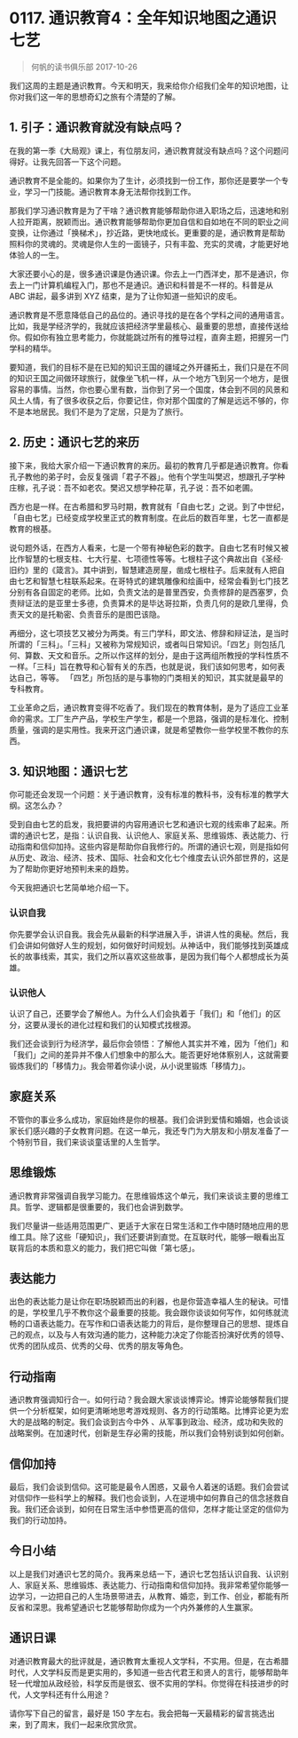 # 0117. 通识教育4：全年知识地图之通识七艺
> 何帆的读书俱乐部
2017-10-26

我们这周的主题是通识教育。今天和明天，我来给你介绍我们全年的知识地图，让你对我们这一年的思想奇幻之旅有个清楚的了解。

## 1. 引子：通识教育就没有缺点吗？
在我的第一季《大局观》课上，有位朋友问，通识教育就没有缺点吗？这个问题问得好。让我先回答一下这个问题。

通识教育不是全能的。如果你为了生计，必须找到一份工作，那你还是要学一个专业，学习一门技能。通识教育本身无法帮你找到工作。

那我们学习通识教育是为了干啥？通识教育能够帮助你进入职场之后，迅速地和别人拉开距离，脱颖而出。通识教育能够帮助你更加自信和自如地在不同的职业之间变换，让你通过「换梯术」，抄近路，更快地成长。更重要的是，通识教育是帮助照料你的灵魂的。灵魂是你人生的一面镜子，只有丰盈、充实的灵魂，才能更好地体验人的一生。

大家还要小心的是，很多通识课是伪通识课。你去上一门西洋史，那不是通识，你去上一门计算机编程入门，那也不是通识。通识和科普是不一样的。科普是从 ABC 讲起，最多讲到 XYZ 结束，是为了让你知道一些知识的皮毛。

通识教育是不愿意降低自己的品位的。通识寻找的是在各个学科之间的通用语言。比如，我是学经济学的，我就应该把经济学里最核心、最重要的思想，直接传送给你。假如你有独立思考能力，你就能跳过所有的推导过程，直奔主题，把握另一门学科的精华。

要知道，我们的目标不是在已知的知识王国的疆域之外开疆拓土，我们只是在不同的知识王国之间做环球旅行，就像坐飞机一样，从一个地方飞到另一个地方，是很容易的事情。当然，你也要心里有数，当你到了另一个国度，体会到不同的风景和风土人情，有了很多收获之后，你要记住，你对那个国度的了解是远远不够的，你不是本地居民。我们不是为了定居，只是为了旅行。

## 2. 历史：通识七艺的来历
接下来，我给大家介绍一下通识教育的来历。最初的教育几乎都是通识教育。你看孔子教他的弟子时，会反复强调「君子不器」。他有个学生叫樊迟，想跟孔子学种庄稼，孔子说：吾不如老农。樊迟又想学种花草，孔子说：吾不如老圃。

西方也是一样。在古希腊和罗马时期，教育就有「自由七艺」之说。到了中世纪，「自由七艺」已经变成学校里正式的教育制度。在此后的数百年里，七艺一直都是教育的根基。

说句题外话，在西方人看来，七是一个带有神秘色彩的数字。自由七艺有时候又被比作智慧的七根支柱、七大行星、七项德性等等。七根柱子这个典故出自《圣经·旧约》里的《箴言》。其中讲到，智慧建造房屋，凿成七根柱子。后来就有人把自由七艺和智慧七柱联系起来。在哥特式的建筑雕像和绘画中，经常会看到七门技艺分别有各自固定的老师。比如，负责文法的是普里西安，负责修辞的是西塞罗，负责辩证法的是亚里士多德，负责算术的是毕达哥拉斯，负责几何的是欧几里得，负责天文的是托勒密、负责音乐的是图巴该隐。

再细分，这七项技艺又被分为两类。有三门学科，即文法、修辞和辩证法，是当时所谓的「三科」。「三科」又被称为常规知识，或者叫日常知识。「四艺」则包括几何、算数、天文和音乐。之所以作这样的划分，是由于这两组所教授的学科性质不一样。「三科」旨在教导和心智有关的东西，也就是说，我们该如何思考，如何表达自己，等等。 「四艺」所包括的是与事物的门类相关的知识，其实就是最早的专科教育。

工业革命之后，通识教育变得不吃香了。我们现在的教育体制，是为了适应工业革命的需求。工厂生产产品，学校生产学生，都是一个思路，强调的是标准化、控制质量，强调的是实用性。我来开这门通识课，就是希望教你一些学校里不教你的东西。

## 3. 知识地图：通识七艺
你可能还会发现一个问题：关于通识教育，没有标准的教科书，没有标准的教学大纲。这怎么办？

受到自由七艺的启发，我把要讲的内容用通识七艺和通识七观的线索串了起来。所谓的通识七艺，是指：认识自我、认识他人、家庭关系、思维锻炼、表达能力、行动指南和信仰加持。这些内容是帮助你自我修行的。所谓的通识七观，则是指如何从历史、政治、经济、技术、国际、社会和文化七个维度去认识外部世界的，这是为了帮助你更好地预判未来的趋势。

今天我把通识七艺简单地介绍一下。

### 认识自我
你先要学会认识自我。我会先从最新的科学进展入手，讲讲人性的奥秘。然后，我们会讲如何做好人生的规划，如何做好时间规划。从神话中，我们能够找到英雄成长的故事线索，其实，我们之所以喜欢这些故事，是因为我们每个人都想成长为英雄。

### 认识他人
认识了自己，还要学会了解他人。为什么人们会执着于「我们」和「他们」的区分，这要从漫长的进化过程和我们的认知模式找根源。

我们还会谈到行为经济学，最后你会领悟：了解他人其实并不难，因为「他们」和「我们」之间的差异并不像人们想象中的那么大。能否更好地体察别人，这就需要锻炼我们的「移情力」。我会带着你读小说，从小说里锻炼「移情力」。

## 家庭关系
不管你的事业多么成功，家庭始终是你的根基。我们会讲到爱情和婚姻，也会谈谈家长们感兴趣的子女教育问题。在这一单元，我还专门为大朋友和小朋友准备了一个特别节目，我们来谈谈童话里的人生哲学。

## 思维锻炼
通识教育非常强调自我学习能力。在思维锻炼这个单元，我们来谈谈主要的思维工具。哲学、逻辑都是很重要的，我们也会讲到数学。

我们尽量讲一些适用范围更广、更适于大家在日常生活和工作中随时随地应用的思维工具。除了这些「硬知识」，我们还要讲到直觉。在互联时代，能够一眼看出互联背后的本质和意义的能力，我们把它叫做「第七感」。

## 表达能力 
出色的表达能力是让你在职场脱颖而出的利器，也是你营造幸福人生的秘诀。可惜的是，学校里几乎不教你这个最重要的技能。我会跟你谈谈如何写作，如何练就流畅的口语表达能力。在写作和口语表达能力的背后，是你整理自己的思想、提炼自己的观点，以及与人有效沟通的能力，这种能力决定了你能否扮演好优秀的领导、优秀的团队成员、优秀的父母、优秀的朋友等角色。

## 行动指南
通识教育强调知行合一。如何行动？我会跟大家谈谈博弈论。博弈论能够帮我们提供一个分析框架，如何更清晰地思考游戏规则、各方的行动策略。比博弈论更为宏大的是战略的制定。我们会谈到古今中外 、从军事到政治、经济，成功和失败的战略案例。在加速时代，创新是生存必需的技能，所以我们会特别谈到如何创新。

## 信仰加持
最后，我们会谈到信仰。这可能是最令人困惑，又最令人着迷的话题。我们会尝试对信仰作一些科学上的解释。我们也会谈到，人在逆境中如何靠自己的信念拯救自我。我们还会谈到，如何在日常生活中参悟更高的信仰，怎样才能让坚定的信仰为我们的行动加持。

## 今日小结
以上是我们对通识七艺的简介。我再来总结一下，通识七艺包括认识自我、认识别人、家庭关系、思维锻炼、表达能力、行动指南和信仰加持。我非常希望你能够一边学习，一边把自己的人生场景带进去，从教育、婚恋，到工作、创业，都能有所反省和深思。我希望通识七艺能够帮助你成为一个内外兼修的人生赢家。

## 通识日课
对通识教育最大的批评就是，通识教育太重视人文学科，不实用。但是，在古希腊时代，人文学科反而是更实用的，多知道一些古代君王和贤人的言行，能够帮助年轻一代增加从政经验，科学反而是很玄、很不实用的学科。你觉得在科技进步的时代，人文学科还有什么用途？

请你写下自己的留言，最好是 150 字左右。我会把每一天最精彩的留言挑选出来，到了周末，我们一起来欣赏欣赏。




